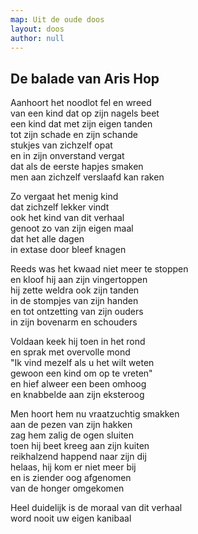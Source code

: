 ```yaml
---
map: Uit de oude doos
layout: doos
author: null
---
```


## De balade van Aris Hop
Aanhoort het noodlot fel en wreed \
van een kind dat op zijn nagels beet \
een kind dat met zijn eigen tanden \
tot zijn schade en zijn schande \
stukjes van zichzelf opat \
en in zijn onverstand vergat \
dat als de eerste hapjes smaken \
men aan zichzelf verslaafd kan raken

Zo vergaat het menig kind \
dat zichzelf lekker vindt \
ook het kind van dit verhaal  \
genoot zo van zijn eigen maal \
dat het alle dagen \
in extase door bleef knagen

Reeds was het kwaad niet meer te stoppen \
en kloof hij aan zijn vingertoppen \
hij zette weldra ook zijn tanden  \
in de stompjes van zijn handen \
en tot ontzetting van zijn ouders \
in zijn bovenarm en schouders 

Voldaan keek hij toen in het rond \
en sprak met overvolle mond \
"Ik vind mezelf als u het wilt weten \
gewoon een kind om op te vreten" \
en hief alweer een been omhoog \
en knabbelde aan zijn eksteroog

Men hoort hem nu vraatzuchtig smakken \
aan de pezen van zijn hakken \
zag hem zalig de ogen sluiten  \
toen hij beet kreeg aan zijn kuiten \
reikhalzend happend naar zijn dij \
helaas, hij kom er niet meer bij \
en is ziender oog afgenomen  \
van de honger omgekomen 

Heel duidelijk is de moraal van dit verhaal \
word nooit uw eigen kanibaal
